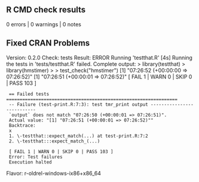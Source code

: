 ## R CMD check results

0 errors | 0 warnings | 0 notes

## Fixed CRAN Problems

Version: 0.2.0 
Check: tests 
Result: ERROR 
     Running 'testthat.R' [4s]
    Running the tests in 'tests/testthat.R' failed.
    Complete output:
     > library(testthat)
     > library(hmstimer)
     > 
     > test_check("hmstimer")
     [1] "07:26:52 (+00:00:00 => 07:26:52)"
     [1] "07:26:51 (+00:00:01 => 07:26:52)"
     [ FAIL 1 | WARN 0 | SKIP 0 | PASS 103 ]
     
     == Failed tests ================================================================
     -- Failure (test-print.R:7:3): test tmr_print output ---------------------------
     `output` does not match "07:26:50 (+00:00:01 => 07:26:51)".
     Actual value: "[1] "07:26:51 (+00:00:01 => 07:26:52)""
     Backtrace:
     x
     1. \-testthat::expect_match(...) at test-print.R:7:2
     2. \-testthat:::expect_match_(...)
     
     [ FAIL 1 | WARN 0 | SKIP 0 | PASS 103 ]
     Error: Test failures
     Execution halted 
Flavor: r-oldrel-windows-ix86+x86_64
